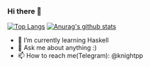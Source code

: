 ### Hi there 👋
[![Top Langs](https://github-readme-stats.vercel.app/api/top-langs/?username=knightpp)](https://github.com/anuraghazra/github-readme-stats)
[![Anurag's github stats](https://github-readme-stats.vercel.app/api?username=knightpp)](https://github.com/anuraghazra/github-readme-stats)


- 🌱 I’m currently learning Haskell
- 💬 Ask me about anything :)
- 📫 How to reach me(Telegram): @knightpp 
